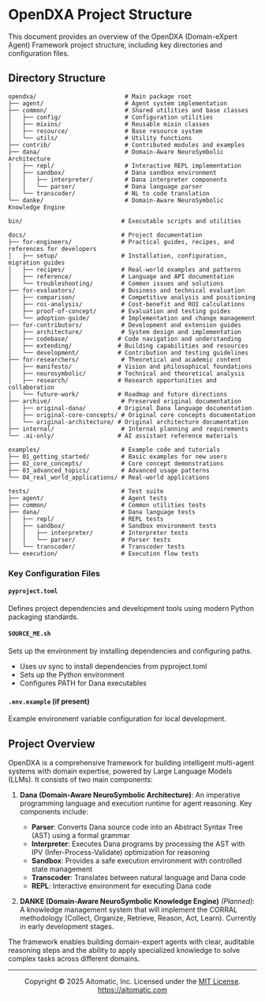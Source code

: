 # OpenDXA Project Structure

This document provides an overview of the OpenDXA (Domain-eXpert Agent) Framework project structure, including key directories and configuration files.

## Directory Structure

```
opendxa/                         # Main package root
├── agent/                       # Agent system implementation
├── common/                      # Shared utilities and base classes
│   ├── config/                  # Configuration utilities
│   ├── mixins/                  # Reusable mixin classes
│   ├── resource/                # Base resource system
│   └── utils/                   # Utility functions
├── contrib/                     # Contributed modules and examples
├── dana/                        # Domain-Aware NeuroSymbolic Architecture
│   ├── repl/                    # Interactive REPL implementation
│   ├── sandbox/                 # Dana sandbox environment
│   │   ├── interpreter/         # Dana interpreter components
│   │   └── parser/              # Dana language parser
│   └── transcoder/              # NL to code translation
└── danke/                       # Domain-Aware NeuroSymbolic Knowledge Engine

bin/                            # Executable scripts and utilities

docs/                           # Project documentation
├── for-engineers/              # Practical guides, recipes, and references for developers
│   ├── setup/                  # Installation, configuration, migration guides
│   ├── recipes/                # Real-world examples and patterns
│   ├── reference/              # Language and API documentation
│   └── troubleshooting/        # Common issues and solutions
├── for-evaluators/             # Business and technical evaluation
│   ├── comparison/             # Competitive analysis and positioning
│   ├── roi-analysis/           # Cost-benefit and ROI calculations
│   ├── proof-of-concept/       # Evaluation and testing guides
│   └── adoption-guide/         # Implementation and change management
├── for-contributors/           # Development and extension guides
│   ├── architecture/           # System design and implementation
│   ├── codebase/              # Code navigation and understanding
│   ├── extending/             # Building capabilities and resources
│   └── development/           # Contribution and testing guidelines
├── for-researchers/            # Theoretical and academic content
│   ├── manifesto/             # Vision and philosophical foundations
│   ├── neurosymbolic/         # Technical and theoretical analysis
│   ├── research/              # Research opportunities and collaboration
│   └── future-work/           # Roadmap and future directions
├── archive/                    # Preserved original documentation
│   ├── original-dana/         # Original Dana language documentation
│   ├── original-core-concepts/ # Original core concepts documentation
│   └── original-architecture/ # Original architecture documentation
├── internal/                   # Internal planning and requirements
└── .ai-only/                  # AI assistant reference materials

examples/                       # Example code and tutorials
├── 01_getting_started/         # Basic examples for new users
├── 02_core_concepts/           # Core concept demonstrations
├── 03_advanced_topics/         # Advanced usage patterns
└── 04_real_world_applications/ # Real-world applications

tests/                          # Test suite
├── agent/                      # Agent tests
├── common/                     # Common utilities tests
├── dana/                       # Dana language tests
│   ├── repl/                   # REPL tests
│   ├── sandbox/                # Sandbox environment tests
│   │   ├── interpreter/        # Interpreter tests
│   │   └── parser/             # Parser tests
│   └── transcoder/             # Transcoder tests
└── execution/                  # Execution flow tests
```

### Key Configuration Files

#### `pyproject.toml`

Defines project dependencies and development tools using modern Python packaging standards.

#### `SOURCE_ME.sh`

Sets up the environment by installing dependencies and configuring paths.

- Uses uv sync to install dependencies from pyproject.toml
- Sets up the Python environment
- Configures PATH for Dana executables

#### `.env.example` (if present)
Example environment variable configuration for local development.

## Project Overview

OpenDXA is a comprehensive framework for building intelligent multi-agent systems with domain expertise, powered by Large Language Models (LLMs). It consists of two main components:

1. **Dana (Domain-Aware NeuroSymbolic Architecture)**: An imperative programming language and execution runtime for agent reasoning. Key components include:
   - **Parser**: Converts Dana source code into an Abstract Syntax Tree (AST) using a formal grammar
   - **Interpreter**: Executes Dana programs by processing the AST with IPV (Infer-Process-Validate) optimization for reasoning
   - **Sandbox**: Provides a safe execution environment with controlled state management
   - **Transcoder**: Translates between natural language and Dana code
   - **REPL**: Interactive environment for executing Dana code

2. **DANKE (Domain-Aware NeuroSymbolic Knowledge Engine)** *(Planned)*: A knowledge management system that will implement the CORRAL methodology (Collect, Organize, Retrieve, Reason, Act, Learn). Currently in early development stages.

The framework enables building domain-expert agents with clear, auditable reasoning steps and the ability to apply specialized knowledge to solve complex tasks across different domains. 

---
<p align="center">
Copyright © 2025 Aitomatic, Inc. Licensed under the <a href="../../LICENSE.md">MIT License</a>.
<br/>
<a href="https://aitomatic.com">https://aitomatic.com</a>
</p>